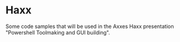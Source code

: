 # Haxx
Some code samples that will be used in the Axxes Haxx presentation "Powershell Toolmaking and GUI building".
